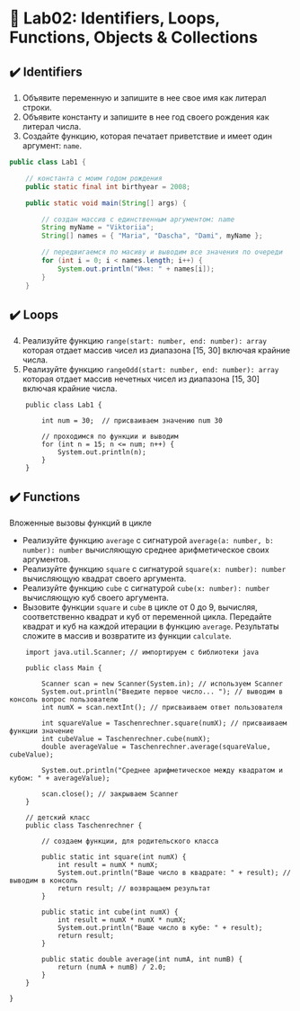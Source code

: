 #  👾 Lab02: Identifiers, Loops, Functions, Objects & Collections
## ✔️ Identifiers
1. Объявите переменную и запишите в нее свое имя как литерал строки.
2. Объявите константу и запишите в нее год своего рождения как литерал числа.
3. Создайте функцию, которая печатает приветствие и имеет один аргумент: `name`.

```java
public class Lab1 {

    // константа с моим годом рождения
    public static final int birthyear = 2008;

    public static void main(String[] args) {

        // создан массив с единственным аргументом: name
        String myName = "Viktoriia";
        String[] names = { "Maria", "Dascha", "Dami", myName };

        // передвигаемся по масиву и выводим все значения по очереди
        for (int i = 0; i < names.length; i++) {
            System.out.println("Имя: " + names[i]);
        }
    }

```

## ✔️ Loops
4. Реализуйте функцию `range(start: number, end: number): array` которая отдает
массив чисел из диапазона [15, 30] включая крайние числа.
5. Реализуйте функцию `rangeOdd(start: number, end: number): array` которая
отдает массив нечетных чисел из диапазона [15, 30] включая крайние числа.

```
    public class Lab1 {

        int num = 30;  // присваиваем значению num 30

        // проходимся по функции и выводим 
        for (int n = 15; n <= num; n++) {
            System.out.println(n);
        }
    }

```

## ✔️ Functions
Вложенные вызовы функций в цикле
- Реализуйте функцию `average` с сигнатурой
`average(a: number, b: number): number` вычисляющую среднее арифметическое своих
аргументов.
- Реализуйте функцию `square` с сигнатурой `square(x: number): number`
вычисляющую квадрат своего аргумента.
- Реализуйте функцию `cube` с сигнатурой `cube(x: number): number`
вычисляющую куб своего аргумента.
- Вызовите функции `square` и `cube` в цикле от 0 до 9, вычисляя, соответственно
квадрат и куб от переменной цикла. Передайте квадрат и куб на каждой итерации в
функцию `average`. Результаты сложите в массив и возвратите из функции
`calculate`.

```
    import java.util.Scanner; // импортируем с библиотеки java

    public class Main {

        Scanner scan = new Scanner(System.in); // используем Scanner
        System.out.println("Введите первое число... "); // выводим в консоль вопрос пользователю 
        int numX = scan.nextInt(); // присваиваем ответ пользователя 

        int squareValue = Taschenrechner.square(numX); // присваиваем функции значение 
        int cubeValue = Taschenrechner.cube(numX);
        double averageValue = Taschenrechner.average(squareValue, cubeValue);

        System.out.println("Среднее арифметическое между квадратом и кубом: " + averageValue);

        scan.close(); // закрываем Scanner
    }
```
```
    // детский класс 
    public class Taschenrechner {

        // создаем функции, для родительского класса

        public static int square(int numX) {
            int result = numX * numX; 
            System.out.println("Ваше число в квадрате: " + result); // выводим в консоль
            return result; // возвращаем результат 
        }

        public static int cube(int numX) {
            int result = numX * numX * numX;
            System.out.println("Ваше число в кубе: " + result);
            return result;
        }

        public static double average(int numA, int numB) {
            return (numA + numB) / 2.0;
        }
    }

}

```



